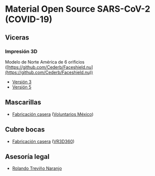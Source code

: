 # Material Open Source SARS-CoV-2 (COVID-19)


## Viceras

### Impresión 3D
Modelo de Norte América de 6 orificios ([https://github.com/Cederb/Faceshield.nu](https://github.com/Cederb/Faceshield.nu))

* [Versión 3](https://github.com/scriptArchitect/open-source-covid-19/blob/master/viceras/Visor_Frame_NORTH_AMERICA_letter_6-hole_v3.stl "Versión 3")
* [Versión 5](https://github.com/scriptArchitect/open-source-covid-19/blob/master/viceras/Visor_Frame_NORTH_AMERICA_letter_6-hole_v5.stl "Versión 5")


## Mascarillas

* [Fabricación casera](https://www.facebook.com/voluntariosmx/videos/175479606795484/ "Mascarilla fabricación casera") ([Voluntarios México](https://voluntariosmexico.org))

## Cubre bocas

* [Fabricación casera](https://vr3d360.org/covid-19-english/ "Cubre bocas fabricación casera") ([VR3D360](https://vr3d360.org))

## Asesoría legal

* [Rolando Treviño Naranjo](https://www.facebook.com/RTN.Abogado/ "Asesoría legal")
